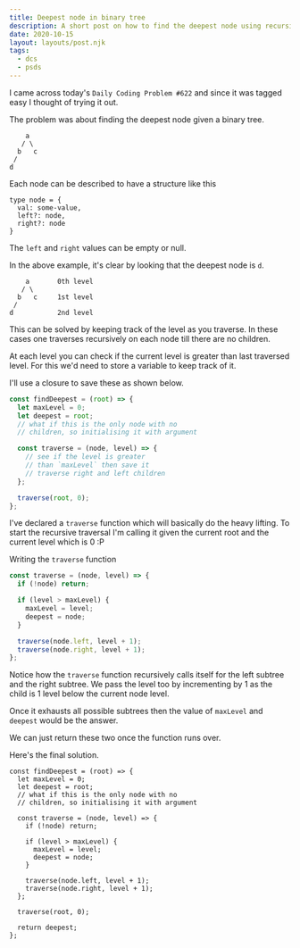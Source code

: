 ```yaml
---
title: Deepest node in binary tree
description: A short post on how to find the deepest node using recursion. Daily Coding Problem #622
date: 2020-10-15
layout: layouts/post.njk
tags:
  - dcs
  - psds
---
```


I came across today's `Daily Coding Problem #622` and since it was tagged easy I thought of trying it out.

The problem was about finding the deepest node given a binary tree.

```
    a
   / \
  b   c
 /
d
```

Each node can be described to have a structure like this

```
type node = {
  val: some-value,
  left?: node,
  right?: node
}
```

The `left` and `right` values can be empty or null.

In the above example, it's clear by looking that the deepest node is `d`.

```
    a       0th level
   / \
  b   c     1st level
 /
d           2nd level
```

This can be solved by keeping track of the level as you traverse. In these cases one traverses recursively on each node till there are no children.

At each level you can check if the current level is greater than last traversed level. For this we'd need to store a variable to keep track of it.

I'll use a closure to save these as shown below.

```js
const findDeepest = (root) => {
  let maxLevel = 0;
  let deepest = root;
  // what if this is the only node with no
  // children, so initialising it with argument

  const traverse = (node, level) => {
    // see if the level is greater
    // than `maxLevel` then save it
    // traverse right and left children
  };

  traverse(root, 0);
};
```

I've declared a `traverse` function which will basically do the heavy lifting. To start the recursive traversal I'm calling it given the current root and the current level which is 0 :P

Writing the `traverse` function

```js
const traverse = (node, level) => {
  if (!node) return;

  if (level > maxLevel) {
    maxLevel = level;
    deepest = node;
  }

  traverse(node.left, level + 1);
  traverse(node.right, level + 1);
};
```

Notice how the `traverse` function recursively calls itself for the left subtree and the right subtree. We pass the level too by incrementing by 1 as the child is 1 level below the current node level.

Once it exhausts all possible subtrees then the value of `maxLevel` and `deepest` would be the answer.

We can just return these two once the function runs over.

Here's the final solution.

``` js/20/
const findDeepest = (root) => {
  let maxLevel = 0;
  let deepest = root;
  // what if this is the only node with no
  // children, so initialising it with argument

  const traverse = (node, level) => {
    if (!node) return;

    if (level > maxLevel) {
      maxLevel = level;
      deepest = node;
    }

    traverse(node.left, level + 1);
    traverse(node.right, level + 1);
  };

  traverse(root, 0);

  return deepest;
};
```
